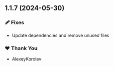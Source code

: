 ## 1.1.7 (2024-05-30)


### 🩹 Fixes

- Update dependencies and remove unused files


### ❤️  Thank You

- AlexeyKorolev